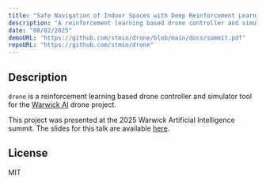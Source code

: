 ```yaml
---
title: "Safe Navigation of Indoor Spaces with Deep Reinforcement Learning"
description: "A reinforcement learning based drone controller and simulation tool."
date: "08/02/2025"
demoURL: "https://github.com/stmio/drone/blob/main/docs/summit.pdf"
repoURL: "https://github.com/stmio/drone"
---
```


## Description

`drone` is a reinforcement learning based drone controller and simulator tool for the [Warwick AI](https://warwick.ai) drone project.

This project was presented at the 2025 Warwick Artificial Intelligence summit. The slides for this talk are available [here](https://github.com/stmio/drone/blob/main/docs/summit.pdf).

## License

MIT

